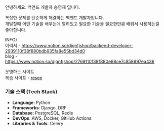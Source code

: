 안녕하세요. 백앤드 개발자 송영재 입니다.

복잡한 문제를 단순하게 해결하는 백엔드 개발자입니다. </br>
개발할때 어떤 기술을 배우는데 열려있고 필요한 기술을 필요한만큼 배워서 사용하는걸 좋아합니다.


INFO) </br>
이력서 - https://www.notion.so/djgnfjshop/backend-developer-2939110f38f880bdb635fa8e55bd34d0 </br>
blog - https://www.notion.so/djgnfjshop/2769110f38f880e88ce7c858997ea439


 
운영하는 사이트 </br>
복습 사이트 - [resee](https://reseeall.com) </br>


### **기술 스택 (Tech Stack)** </br>
- **Language**: Python </br>
- **Frameworks**: Django, DRF </br>
- **Database**: PostgreSQL, Redis </br>
- **DevOps**: AWS, Docker, GitHub Actions </br>
- **Libraries & Tools**: Celery 
